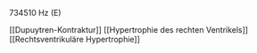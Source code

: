 734510 Hz (E)

[[Dupuytren-Kontraktur]]
[[Hypertrophie des rechten Ventrikels]]
[[Rechtsventrikuläre Hypertrophie]]